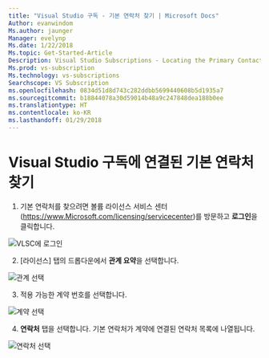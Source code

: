 ```yaml
---
title: "Visual Studio 구독 - 기본 연락처 찾기 | Microsoft Docs"
Author: evanwindom
Ms.author: jaunger
Manager: evelynp
Ms.date: 1/22/2018
Ms.topic: Get-Started-Article
Description: Visual Studio Subscriptions - Locating the Primary Contact
Ms.prod: vs-subscription
Ms.technology: vs-subscriptions
Searchscope: VS Subscription
ms.openlocfilehash: 0834d51d8d743c282ddbb5699440608b5d1935a7
ms.sourcegitcommit: b18844078a30d59014b48a9c247848dea188b0ee
ms.translationtype: HT
ms.contentlocale: ko-KR
ms.lasthandoff: 01/29/2018
---
```

# <a name="locating-the-primary-contact-associated-with-visual-studio-subscriptions"></a>Visual Studio 구독에 연결된 기본 연락처 찾기

1. 기본 연락처를 찾으려면 볼륨 라이선스 서비스 센터(https://www.Microsoft.com/licensing/servicecenter)를 방문하고 **로그인**을 클릭합니다.

![VLSC에 로그인](_img/locate-primary-contact/vlsc-sign-in.png)

2. [라이선스] 탭의 드롭다운에서 **관계 요약**을 선택합니다.

![관계 선택](_img/locate-primary-contact/vlsc-relationship.png)

3. 적용 가능한 계약 번호를 선택합니다. 

![계약 선택](_img/locate-primary-contact/vlsc-agreement.png)

4. **연락처** 탭을 선택합니다.  기본 연락처가 계약에 연결된 연락처 목록에 나열됩니다. 

 ![연락처 선택](_img/locate-primary-contact/vlsc-contacts.png)
 
